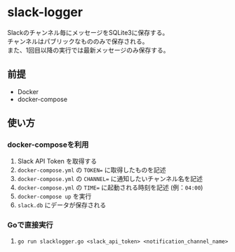 # slack-logger

Slackのチャンネル毎にメッセージをSQLite3に保存する。<br />
チャンネルはパブリックなもののみで保存される。<br />
また、1回目以降の実行では最新メッセージのみ保存する。<br />

## 前提

- Docker
- docker-compose

## 使い方

### docker-composeを利用

1. Slack API Token を取得する
1. `docker-compose.yml` の `TOKEN=` に取得したものを記述
1. `docker-compose.yml` の `CHANNEL=` に通知したいチャンネル名を記述
1. `docker-compose.yml` の `TIME=` に起動される時刻を記述 (例：`04:00`)
1. `docker-compose up` を実行
1. `slack.db` にデータが保存される

### Goで直接実行

1. `go run slacklogger.go <slack_api_token> <notification_channel_name>`